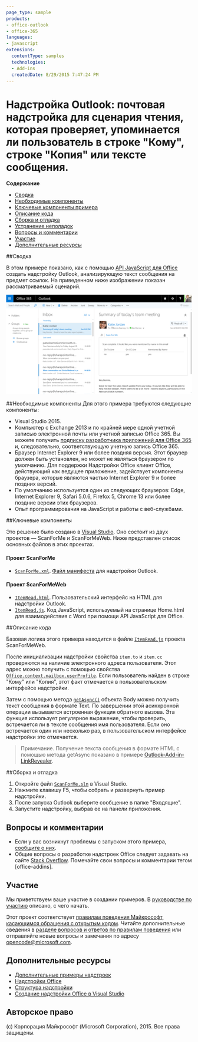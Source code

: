 ```yaml
---
page_type: sample
products:
- office-outlook
- office-365
languages:
- javascript
extensions:
  contentType: samples
  technologies:
  - Add-ins
  createdDate: 8/29/2015 7:47:24 PM
---
```

# <a name="outlook-add-in-a-mail-add-in-for-a-read-scenario-that-checks-whether-the-user-is-mentioned-on-the-to-line-cc-line-or-body-of-an-email"></a>Надстройка Outlook: почтовая надстройка для сценария чтения, которая проверяет, упоминается ли пользователь в строке "Кому", строке "Копия" или тексте сообщения.

**Содержание**

* [Сводка](#summary)
* [Необходимые компоненты](#prerequisites)
* [Ключевые компоненты примера](#components)
* [Описание кода](#codedescription)
* [Сборка и отладка](#build)
* [Устранение неполадок](#troubleshooting)
* [Вопросы и комментарии](#questions)
* [Участие](#contribute)
* [Дополнительные ресурсы](#additional-resources)

<a name="summary"></a>
##<a name="summary"></a>Сводка

В этом примере показано, как с помощью [API JavaScript для Office](https://msdn.microsoft.com/library/b27e70c3-d87d-4d27-85e0-103996273298(v=office.15)) создать надстройку Outlook, анализирующую текст сообщения на предмет ссылок. На приведенном ниже изображении показан рассматриваемый сценарий.

 ![](../readme-images/screenshot1.PNG)

<a name="prerequisites"></a>
##<a name="prerequisites"></a>Необходимые компоненты
Для этого примера требуются следующие компоненты:  

  - Visual Studio 2015.  
  - Компьютер с Exchange 2013 и по крайней мере одной учетной записью электронной почты или учетной записью Office 365. Вы можете получить [подписку разработчика приложений для Office 365](https://aka.ms/devprogramsignup) и, следовательно, соответствующую учетную запись Office 365.
  - Браузер Internet Explorer 9 или более поздняя версия. Этот браузер должен быть установлен, но может не являться браузером по умолчанию. Для поддержки Надстройки Office клиент Office, действующий как ведущее приложение, задействует компоненты браузера, которые являются частью Internet Explorer 9 и более поздних версий.
  - По умолчанию используется один из следующих браузеров: Edge, Internet Explorer 9, Safari 5.0.6, Firefox 5, Chrome 13 или более поздние версии этих браузеров.
  - Опыт программирования на JavaScript и работы с веб-службами.

<a name="components"></a>
##<a name="key-components"></a>Ключевые компоненты

Это решение было создано в [Visual Studio](https://msdn.microsoft.com/library/office/fp179827.aspx#Tools_CreatingWithVS). Оно состоит из двух проектов — ScanForMe и ScanForMeWeb. Ниже представлен список основных файлов в этих проектах. 
#### <a name="scanforme-project"></a>Проект ScanForMe

* [```ScanForMe.xml```](/ScanForMe/ScanForMeManifest/ScanForMe.xml). [Файл манифеста](https://dev.office.com/docs/add-ins/outlook/manifests/manifests) для надстройки Outlook.

#### <a name="scanformeweb-project"></a>Проект ScanForMeWeb

* [```ItemRead.html```](/ScanForMeWeb/ItemRead.html). Пользовательский интерфейс на HTML для надстройки Outlook.
* [```ItemRead.js```](/ScanForMeWeb/ItemRead.js). Код JavaScript, используемый на странице Home.html для взаимодействия с Word при помощи API JavaScript для Office. 


<a name="codedescription"></a>
##<a name="description-of-the-code"></a>Описание кода

Базовая логика этого примера находится в файле [```ItemRead.js```](/ScanForMeWeb/ItemRead.js)  проекта ScanForMeWeb. 

После инициализации надстройки свойства `item.to` и `item.cc` проверяются на наличие электронного адреса пользователя. Этот адрес можно получить с помощью свойства [```Office.context.mailbox.userProfile```](https://dev.office.com/reference/add-ins/outlook/Office.context.mailbox.userProfile). Если пользователь найден в строке "Кому" или "Копия", этот факт отмечается в пользовательском интерфейсе надстройки. 

Затем с помощью метода [```getAsync()```](http://dev.office.com/reference/add-ins/outlook/Body) объекта Body можно получить текст сообщения в формате Text. По завершении этой асинхронной операции вызывается встроенная функция обратного вызова. Эта функция использует регулярное выражение, чтобы проверить, встречается ли в тексте сообщения имя пользователя. Если оно встречается один или несколько раз, в пользовательском интерфейсе надстройки это отмечается. 

>Примечание. Получение текста сообщения в формате HTML с помощью метода getAsync показано в примере [Outlook-Add-in-LinkRevealer](https://github.com/OfficeDev/Outlook-Add-in-LinkRevealer). 


<a name="build"></a>
##<a name="build-and-debug"></a>Сборка и отладка
1. Откройте файл [```ScanForMe.sln```](ScanForMe.sln) в Visual Studio.
2. Нажмите клавишу F5, чтобы собрать и развернуть пример надстройки. 
3. После запуска Outlook выберите сообщение в папке "Входящие".
4. Запустите надстройку, выбрав ее на панели приложения.

<a name="questions"></a>
## <a name="questions-and-comments"></a>Вопросы и комментарии

- Если у вас возникнут проблемы с запуском этого примера, [сообщите о них](https://github.com/OfficeDev/Outlook-Add-in-ScanForMe/issues).
- Общие вопросы о разработке надстроек Office следует задавать на сайте [Stack Overflow](http://stackoverflow.com/questions/tagged/office-addins). Помечайте свои вопросы и комментарии тегом [office-addins].


<a name="contribute"></a>
## <a name="contributing"></a>Участие ##
Мы приветствуем ваше участие в создании примеров. В [руководстве по участию](./Contributing.md) описано, с чего начать.

Этот проект соответствует [правилам поведения Майкрософт, касающимся обращения с открытым кодом](https://opensource.microsoft.com/codeofconduct/). Читайте дополнительные сведения в [разделе вопросов и ответов по правилам поведения](https://opensource.microsoft.com/codeofconduct/faq/) или отправляйте новые вопросы и замечания по адресу [opencode@microsoft.com](mailto:opencode@microsoft.com).


<a name="additional-resources"></a>
## <a name="additional-resources"></a>Дополнительные ресурсы ##

- [Дополнительные примеры надстроек](https://github.com/OfficeDev?utf8=%E2%9C%93&query=-Add-in)
- [Надстройки Office](https://dev.office.com/reference/add-ins)
- [Структура надстройки](https://dev.office.com/docs/add-ins/overview/office-add-ins#StartBuildingApps_AnatomyofApp)
- [Создание надстройки Office в Visual Studio](https://dev.office.com/docs/add-ins/get-started/create-and-debug-office-add-ins-in-visual-studio)


## <a name="copyright"></a>Авторское право
(c) Корпорация Майкрософт (Microsoft Corporation), 2015. Все права защищены.